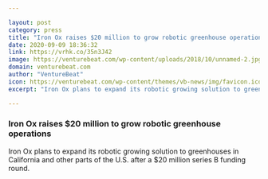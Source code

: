 ```yaml
---

layout: post
category: press
title: "Iron Ox raises $20 million to grow robotic greenhouse operations"
date: 2020-09-09 18:36:32
link: https://vrhk.co/35n3J42
image: https://venturebeat.com/wp-content/uploads/2018/10/unnamed-2.jpg?w=1200&strip=all
domain: venturebeat.com
author: "VentureBeat"
icon: https://venturebeat.com/wp-content/themes/vb-news/img/favicon.ico
excerpt: "Iron Ox plans to expand its robotic growing solution to greenhouses in California and other parts of the U.S. after a $20 million series B funding round."

---
```


### Iron Ox raises $20 million to grow robotic greenhouse operations

Iron Ox plans to expand its robotic growing solution to greenhouses in California and other parts of the U.S. after a $20 million series B funding round.
